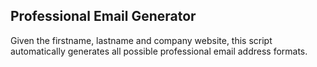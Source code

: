 ## Professional Email Generator

Given the firstname, lastname and company website, this script automatically generates all possible professional email address formats.